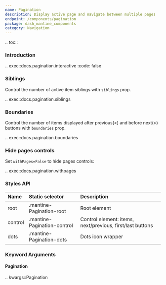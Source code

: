```yaml
---
name: Pagination
description: Display active page and navigate between multiple pages
endpoint: /components/pagination
package: dash_mantine_components
category: Navigation
---
```


.. toc::

### Introduction

.. exec::docs.pagination.interactive
    :code: false

### Siblings

Control the number of active item siblings with `siblings` prop.

.. exec::docs.pagination.siblings

### Boundaries

Control the number of items displayed after previous(<) and before next(>) buttons with `boundaries` prop.

.. exec::docs.pagination.boundaries

### Hide pages controls
Set `withPages=False` to hide pages controls:


.. exec::docs.pagination.withpages


### Styles API

| Name    | Static selector             | Description                                               |
|:--------|:----------------------------|:----------------------------------------------------------|
| root    | .mantine-Pagination-root    | Root element                                              |
| control | .mantine-Pagination-control | Control element: items, next/previous, first/last buttons |
| dots    | .mantine-Pagination-dots    | Dots icon wrapper                                         |

### Keyword Arguments

#### Pagination

.. kwargs::Pagination
